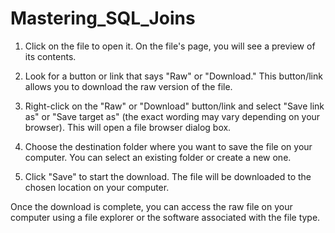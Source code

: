 # Mastering_SQL_Joins

1) Click on the file to open it. On the file's page, you will see a preview of its contents.

2) Look for a button or link that says "Raw" or "Download." This button/link allows you to download the raw version of the file.

3) Right-click on the "Raw" or "Download" button/link and select "Save link as" or "Save target as" (the exact wording may vary depending on your browser). This will open a file browser dialog box.

4) Choose the destination folder where you want to save the file on your computer. You can select an existing folder or create a new one.

5) Click "Save" to start the download. The file will be downloaded to the chosen location on your computer.

Once the download is complete, you can access the raw file on your computer using a file explorer or the software associated with the file type.
